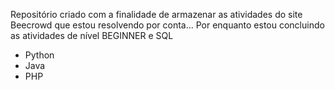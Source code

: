 Repositório criado com a finalidade de armazenar as atividades do site Beecrowd que estou resolvendo por conta...
Por enquanto estou concluindo as atividades de nível BEGINNER e SQL
- Python
- Java
- PHP
